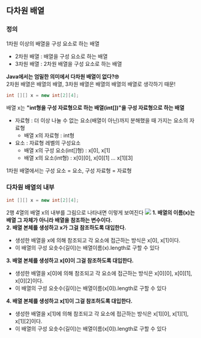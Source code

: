 ## 다차원 배열
### 정의
1차원 이상의 배열을 구성 요소로 하는 배열  
- 2차원 배열 : 배열을 구성 요소로 하는 배열 
- 3차원 배열 : 2차원 배열을 구성 요소로 하는 배열

**Java에서는 엄밀한 의미에서 다차원 배열이 없다?🙄**     
2차원 배열은 배열의 배열, 3차원 배열은 배열의 배열의 배열로 생각하기 때문!    
``` java 
int [][] x = new int[2][4];
```
배열 x는 **"int형을 구성 자료형으로 하는 배열(int[])"을 구성 자료형으로 하는 배열**    
- 자료형 : 더 이상 나눌 수 없는 요소(배열이 아닌)까지 분해했을 때 가지는 요소의 자료형 
    - 배열 x의 자료형 : int형
- 요소 : 자료형 레벨의 구성요소 
    - 배열 x의 구성 요소(int[]형) : x[0], x[1]
    - 배열 x의 요소(int형) : x[0][0], x[0][1] ... x[1][3]

1차원 배열에서는 구성 요소 = 요소, 구성 자료형 = 자료형
  
### 다차원 배열의 내부
``` java 
int [][] x = new int[2][4];
```
2행 4열의 배열 x의 내부를 그림으로 나타내면 이렇게 보여진다
![](https://images.velog.io/images/zero9657/post/80b24ee0-93f6-439a-b980-9fa270502a08/KakaoTalk_20210722_190908865.jpg)
**1. 배열의 이름(x)는 배열 그 자체가 아니라 배열을 참조하는 변수이다.       
2. 배열 본체를 생성하고 x가 그걸 참조하도록 대입한다.** 
- 생성한 배열을 x에 의해 참조되고 각 요소에 접근하는 방식은 x[0], x[1]이다.
 - 이 배열의 구성 요솟수(길이)는 배열이름(x).length로 구할 수 있다

**3. 배열 본체를 생성하고 x[0]이 그걸 참조하도록 대입한다.**
- 생성한 배열을 x[0]에 의해 참조되고 각 요소에 접근하는 방식은 x[0][0], x[0][1], x[0][2]이다.
 - 이 배열의 구성 요솟수(길이)는 배열이름(x[0]).length로 구할 수 있다

**4. 배열 본체를 생성하고 x[1]이 그걸 참조하도록 대입한다.**
- 생성한 배열을 x[1]에 의해 참조되고 각 요소에 접근하는 방식은 x[1][0], x[1][1], x[1][2]이다.
 - 이 배열의 구성 요솟수(길이)는 배열이름(x[0]).length로 구할 수 있다